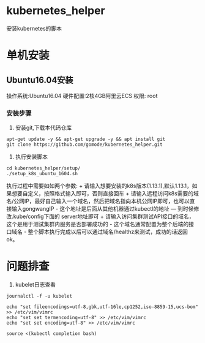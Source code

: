 # kubernetes_helper

安装kubernetes的脚本

# 单机安装
## Ubuntu16.04安装
操作系统:Ubuntu16.04
硬件配置:2核4GB阿里云ECS
权限: root
### 安装步骤
1. 安装git,下载本代码仓库
```
apt-get update -y && apt-get upgrade -y && apt install git
git clone https://github.com/gomode/kubernetes_helper.git
```

1. 执行安装脚本
```
cd kubernetes_helper/setup/
./setup_k8s_ubuntu_1604.sh
```
执行过程中需要如如两个参数:
    + 请输入想要安装的k8s版本(1.13.1),默认1.13.1，如果想要自定义，按照格式输入即可，否则直接回车
    + 请输入远程访问k8s需要的域名/公网IP，最好自己输入一个域名，然后把域名指向本机公网IP即可，也可以直接输入gongwangIP
      - 这个地址是后面从其他机器通过kubectl的地址
      — 到时候修改.kube/config下面的 server地址即可
    + 请输入访问集群测试API接口的域名，这个是用于测试集群内服务是否部署成功的
      - 这个域名通常配置为整个后端的接口域名
      - 整个脚本执行完成以后可以通过域名/healthz来测试，成功的话返回ok。


# 问题排查

1. kubelet日志查看
```
journalctl -f -u kubelet
```


```
echo "set fileencodings=utf-8,gbk,utf-16le,cp1252,iso-8859-15,ucs-bom" >> /etc/vim/vimrc
echo "set set termencoding=utf-8" >> /etc/vim/vimrc
echo "set set encoding=utf-8" >> /etc/vim/vimrc
```


```
source <(kubectl completion bash)
```